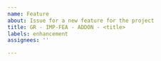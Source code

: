 ```yaml
---
name: Feature
about: Issue for a new feature for the project
title: GR - IMP-FEA - ADDON - <title>
labels: enhancement
assignees: ''

---
```


